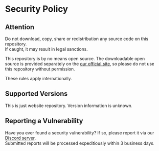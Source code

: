 # Security Policy

## Attention

Do not download, copy, share or redistribution any source code on this repository.   
If caught, it may result in legal sanctions.

This repository is by no means open source. The downloadable open source is provided separately on the [our official site](https://apuc-sw.github.io
), so please do not use this repository without permission.

These rules apply internationally.

## Supported Versions

This is just website repository. Version information is unknown.

## Reporting a Vulnerability

Have you ever found a security vulnerability? If so, please report it via our [Discord server](https://discord.gg/tUHk9x7QrF).   
Submitted reports will be processed expeditiously within 3 business days.
